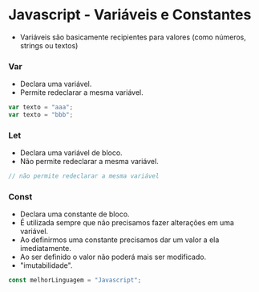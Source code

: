 # Javascript - Variáveis e Constantes

- Variáveis são basicamente recipientes para valores (como números, strings ou textos)

### Var

- Declara uma variável.
- Permite redeclarar a mesma variável.

~~~javascript
var texto = "aaa";
var texto = "bbb";
~~~

### Let

- Declara uma variável de bloco.
- Não permite redeclarar a mesma variável.

~~~javascript
// não permite redeclarar a mesma variável
~~~

### Const

- Declara uma constante de bloco.
- É utilizada sempre que não precisamos fazer alterações em uma variável.
- Ao definirmos uma constante precisamos dar um valor a ela imediatamente.
- Ao ser definido o valor não poderá mais ser modificado.
- "imutabilidade".

~~~javascript
const melhorLinguagem = "Javascript";
~~~
